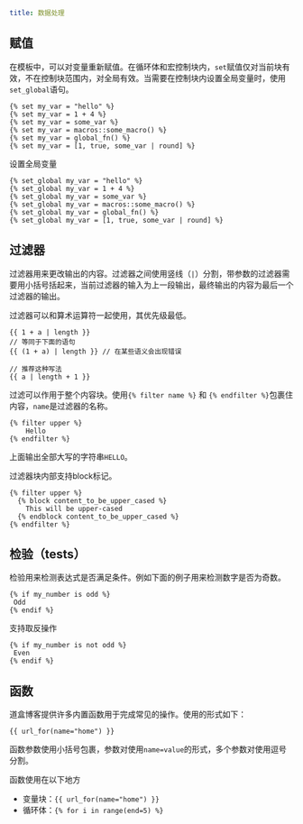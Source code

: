 ```yaml
title: 数据处理
```


## 赋值

在模板中，可以对变量重新赋值。在循环体和宏控制块内，`set`赋值仅对当前块有效，不在控制块范围内，对全局有效。当需要在控制块内设置全局变量时，使用`set_global`语句。

```jinja2
{% set my_var = "hello" %}
{% set my_var = 1 + 4 %}
{% set my_var = some_var %}
{% set my_var = macros::some_macro() %}
{% set my_var = global_fn() %}
{% set my_var = [1, true, some_var | round] %}
```

 设置全局变量

```jinja2
{% set_global my_var = "hello" %}
{% set_global my_var = 1 + 4 %}
{% set_global my_var = some_var %}
{% set_global my_var = macros::some_macro() %}
{% set_global my_var = global_fn() %}
{% set_global my_var = [1, true, some_var | round] %}
```

## 过滤器

过滤器用来更改输出的内容。过滤器之间使用竖线（`|`）分割，带参数的过滤器需要用小括号括起来，当前过滤器的输入为上一段输出，最终输出的内容为最后一个过滤器的输出。

过滤器可以和算术运算符一起使用，其优先级最低。

```jinja2
{{ 1 + a | length }}
// 等同于下面的语句
{{ (1 + a) | length }} // 在某些语义会出现错误

// 推荐这种写法
{{ a | length + 1 }}
```

过滤可以作用于整个内容块。使用`{% filter name %}` 和 `{% endfilter %}`包裹住内容，`name`是过滤器的名称。

```jinja2
{% filter upper %}
    Hello
{% endfilter %}
```

上面输出全部大写的字符串`HELLO`。

过滤器块内部支持block标记。

```jinja2
{% filter upper %}
  {% block content_to_be_upper_cased %}
    This will be upper-cased
  {% endblock content_to_be_upper_cased %} 
{% endfilter %}
```

## 检验（tests）

检验用来检测表达式是否满足条件。例如下面的例子用来检测数字是否为奇数。

```jinja2
{% if my_number is odd %}
 Odd
{% endif %}
```

支持取反操作

```jinja2
{% if my_number is not odd %}
 Even
{% endif %}
```

## 函数

道盒博客提供许多内置函数用于完成常见的操作。使用的形式如下：

```jinja2
{{ url_for(name="home") }}
```

函数参数使用小括号包裹，参数对使用`name=value`的形式，多个参数对使用逗号分割。

函数使用在以下地方

* 变量块：`{{ url_for(name="home") }}`
* 循环体：`{% for i in range(end=5) %}`



